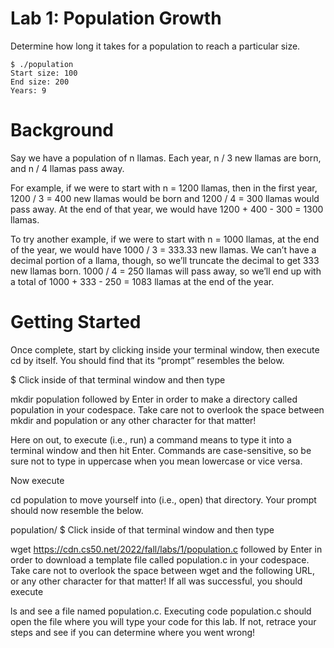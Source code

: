 # Lab 1: Population Growth

Determine how long it takes for a population to reach a particular size.

    $ ./population
    Start size: 100
    End size: 200
    Years: 9

# Background
Say we have a population of n llamas. Each year, n / 3 new llamas are born, and n / 4 llamas pass away.

For example, if we were to start with n = 1200 llamas, then in the first year, 1200 / 3 = 400 new llamas would be born and 1200 / 4 = 300 llamas would pass away. At the end of that year, we would have 1200 + 400 - 300 = 1300 llamas.

To try another example, if we were to start with n = 1000 llamas, at the end of the year, we would have 1000 / 3 = 333.33 new llamas. We can’t have a decimal portion of a llama, though, so we’ll truncate the decimal to get 333 new llamas born. 1000 / 4 = 250 llamas will pass away, so we’ll end up with a total of 1000 + 333 - 250 = 1083 llamas at the end of the year.

# Getting Started
Once complete, start by clicking inside your terminal window, then execute cd by itself. You should find that its “prompt” resembles the below.

$
Click inside of that terminal window and then type

mkdir population
followed by Enter in order to make a directory called population in your codespace. Take care not to overlook the space between mkdir and population or any other character for that matter!

Here on out, to execute (i.e., run) a command means to type it into a terminal window and then hit Enter. Commands are case-sensitive, so be sure not to type in uppercase when you mean lowercase or vice versa.

Now execute

cd population
to move yourself into (i.e., open) that directory. Your prompt should now resemble the below.

population/ $
Click inside of that terminal window and then type

wget https://cdn.cs50.net/2022/fall/labs/1/population.c
followed by Enter in order to download a template file called population.c in your codespace. Take care not to overlook the space between wget and the following URL, or any other character for that matter! If all was successful, you should execute

ls
and see a file named population.c. Executing code population.c should open the file where you will type your code for this lab. If not, retrace your steps and see if you can determine where you went wrong!